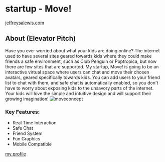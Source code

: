# startup - Move!
[jeffreysalewis.com](jeffreysalewis.com)
## About (Elevator Pitch)
Have you ever worried about what your kids are doing online? The internet used to have several sites geared towards kids where they could make friends a safe environment, such as Club Penguin or Poptropica, but now there are few sites that are supported. My startup, Move! is going to be an interactive virtual space where users can chat and move their chosen avatars, geared specifically towards kids. You can add users to your friend list to chat with them, and safe chat is automatically enabled, so you don't have to worry about exposing kids to the unsavory parts of the internet. Your kids will love the simple and intuitive design and will support their growing imagination!
![moveconcept](https://drive.google.com/uc?export=view&id=1G_H_MCdhK1WYJ6Yzk0muhM-n1KIDpicX)

### Key Features:
- Real Time Interaction
- Safe Chat
- Friend System
- Fun Graphics
- Mobile Compatible

[my profile](https://github.com/jeffreysalewis)
